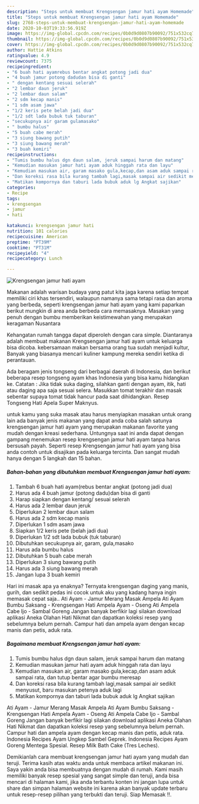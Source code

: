 ```yaml
---
description: "Steps untuk membuat Krengsengan jamur hati ayam Homemade"
title: "Steps untuk membuat Krengsengan jamur hati ayam Homemade"
slug: 2768-steps-untuk-membuat-krengsengan-jamur-hati-ayam-homemade
date: 2020-10-03T19:33:56.919Z
image: https://img-global.cpcdn.com/recipes/0b0d9d0807b90092/751x532cq70/krengsengan-jamur-hati-ayam-foto-resep-utama.jpg
thumbnail: https://img-global.cpcdn.com/recipes/0b0d9d0807b90092/751x532cq70/krengsengan-jamur-hati-ayam-foto-resep-utama.jpg
cover: https://img-global.cpcdn.com/recipes/0b0d9d0807b90092/751x532cq70/krengsengan-jamur-hati-ayam-foto-resep-utama.jpg
author: Hattie Atkins
ratingvalue: 4.9
reviewcount: 7375
recipeingredient:
- "6 buah hati ayamrebus bentar angkat potong jadi dua"
- "4 buah jamur potong dadudan bisa di ganti"
- " dengan kentang sesuai selerah"
- "2 lembar daun jeruk"
- "2 lembar daun salam"
- "2 sdm kecap manis"
- "1 sdm asam jawa"
- "1/2 keris pete belah jadi dua"
- "1/2 sdt lada bubuk tuk taburan"
- "secukupnya air garam gulamasako"
- " bumbu halus"
- "5 buah cabe merah"
- "3 siung bawang putih"
- "3 siung bawang merah"
- "3 buah kemiri"
recipeinstructions:
- "Tumis bumbu halus dgn daun salam, jeruk sampai harum dan matang"
- "Kemudian masukan jamur hati ayam aduk hinggah rata dan layu"
- "Kemudian masukan air, garam masako gula,kecap,dan asam aduk sampai rata, dan tutup bentar agar bumbu meresap"
- "Dan koreksi rasa bila kurang tambah lagi,masak sampai air sedikit menyusut, baru masukan petenya aduk lagi"
- "Matikan kompornya dan taburi lada bubuk aduk lg Angkat sajikan"
categories:
- Recipe
tags:
- krengsengan
- jamur
- hati

katakunci: krengsengan jamur hati 
nutrition: 101 calories
recipecuisine: American
preptime: "PT39M"
cooktime: "PT31M"
recipeyield: "4"
recipecategory: Lunch

---
```



![Krengsengan jamur hati ayam](https://img-global.cpcdn.com/recipes/0b0d9d0807b90092/751x532cq70/krengsengan-jamur-hati-ayam-foto-resep-utama.jpg)

Makanan adalah warisan budaya yang patut kita jaga karena setiap tempat memiliki ciri khas tersendiri, walaupun namanya sama tetapi rasa dan aroma yang berbeda, seperti krengsengan jamur hati ayam yang kami paparkan berikut mungkin di area anda berbeda cara memasaknya. Masakan yang penuh dengan bumbu memberikan keistimewahan yang merupakan keragaman Nusantara

Kehangatan rumah tangga dapat diperoleh dengan cara simple. Diantaranya adalah membuat makanan Krengsengan jamur hati ayam untuk keluarga bisa dicoba. kebersamaan makan bersama orang tua sudah menjadi kultur, Banyak yang biasanya mencari kuliner kampung mereka sendiri ketika di perantauan.

Ada beragam jenis tongseng dari berbagai daerah di Indonesia, dan berikut beberapa resep tongseng ayam khas Indonesia yang bisa kamu hidangkan ke. Catatan : Jika tidak suka daging, silahkan ganti dengan ayam, itik, hati atau daging apa saja sesuai selera. Masukkan tomat terakhir dan masak sebentar supaya tomat tidak hancur pada saat dihidangkan. Resep Tongseng Hati Apela Super Maknyus.

untuk kamu yang suka masak atau harus menyiapkan masakan untuk orang lain ada banyak jenis makanan yang dapat anda coba salah satunya krengsengan jamur hati ayam yang merupakan makanan favorite yang mudah dengan kreasi sederhana. Untungnya saat ini anda dapat dengan gampang menemukan resep krengsengan jamur hati ayam tanpa harus bersusah payah.
Seperti resep Krengsengan jamur hati ayam yang bisa anda contoh untuk disajikan pada keluarga tercinta. Dan sangat mudah hanya dengan 5 langkah dan 15 bahan.


<!--inarticleads1-->

##### Bahan-bahan yang dibutuhkan membuat Krengsengan jamur hati ayam:

1. Tambah 6 buah hati ayam(rebus bentar angkat (potong jadi dua)
1. Harus ada 4 buah jamur (potong dadu)dan bisa di ganti
1. Harap siapkan  dengan kentang/ sesuai selerah
1. Harus ada 2 lembar daun jeruk
1. Diperlukan 2 lembar daun salam
1. Harus ada 2 sdm kecap manis
1. Diperlukan 1 sdm asam jawa
1. Siapkan 1/2 keris pete (belah jadi dua)
1. Diperlukan 1/2 sdt lada bubuk (tuk taburan)
1. Dibutuhkan secukupnya air, garam, gula,masako
1. Harus ada  bumbu halus
1. Dibutuhkan 5 buah cabe merah
1. Diperlukan 3 siung bawang putih
1. Harus ada 3 siung bawang merah
1. Jangan lupa 3 buah kemiri


Hari ini masak apa ya enaknya? Ternyata krengsengan daging yang manis, gurih, dan sedikit pedas ini cocok untuk aku yang kadang hanya ingin memasak cepat saja.. Ati Ayam - Jamur Merang Masak Ampela Ati Ayam Bumbu Saksang - Krengsengan Hati Ampela Ayam - Oseng Ati Ampela Cabe Ijo - Sambal Goreng Jangan banyak berfikir lagi silakan download aplikasi Aneka Olahan Hati Nikmat dan dapatkan koleksi resep yang sebelumnya belum pernah. Campur hati dan ampela ayam dengan kecap manis dan petis, aduk rata. 

<!--inarticleads2-->

##### Bagaimana membuat  Krengsengan jamur hati ayam:

1. Tumis bumbu halus dgn daun salam, jeruk sampai harum dan matang
1. Kemudian masukan jamur hati ayam aduk hinggah rata dan layu
1. Kemudian masukan air, garam masako gula,kecap,dan asam aduk sampai rata, dan tutup bentar agar bumbu meresap
1. Dan koreksi rasa bila kurang tambah lagi,masak sampai air sedikit menyusut, baru masukan petenya aduk lagi
1. Matikan kompornya dan taburi lada bubuk aduk lg Angkat sajikan


Ati Ayam - Jamur Merang Masak Ampela Ati Ayam Bumbu Saksang - Krengsengan Hati Ampela Ayam - Oseng Ati Ampela Cabe Ijo - Sambal Goreng Jangan banyak berfikir lagi silakan download aplikasi Aneka Olahan Hati Nikmat dan dapatkan koleksi resep yang sebelumnya belum pernah. Campur hati dan ampela ayam dengan kecap manis dan petis, aduk rata. Indonesia Recipes Ayam Ungkep Sambel Geprek. Indonesia Recipes Ayam Goreng Mentega Spesial. Resep Milk Bath Cake (Tres Leches). 

Demikianlah cara membuat krengsengan jamur hati ayam yang mudah dan teruji. Terima kasih atas waktu anda untuk membaca artikel makanan ini. Saya yakin anda bisa membuatnya dengan mudah di rumah. Kami masih memiliki banyak resep spesial yang sangat simple dan teruji, anda bisa mencari di halaman kami, jika anda terbantu konten ini jangan lupa untuk share dan simpan halaman website ini karena akan banyak update terbaru untuk resep-resep pilihan yang terbukti dan teruji. Siap Memasak !!. 
